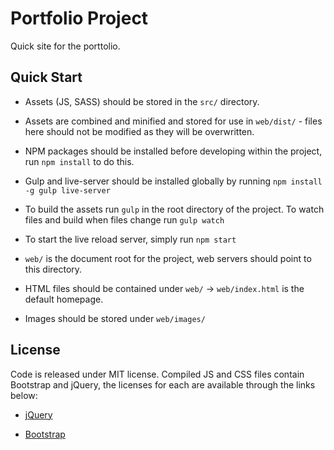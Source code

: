 Portfolio Project
=========================

Quick site for the porttolio.

## Quick Start ##

 - Assets (JS, SASS) should be stored in the `src/` directory.
 
 - Assets are combined and minified and stored for use in `web/dist/` - files here should not be modified as they will be overwritten.

 - NPM packages should be installed before developing within the project, run `npm install` to do this. 
 
 - Gulp and live-server should be installed globally by running `npm install -g gulp live-server`

 - To build the assets run `gulp` in the root directory of the project. To watch files and build when files change run `gulp watch`
 
 - To start the live reload server, simply run `npm start`
 
 - `web/` is the document root for the project, web servers should point to this directory.

 - HTML files should be contained under `web/` -> `web/index.html` is the default homepage.

 - Images should be stored under `web/images/`

## License ##

Code is released under MIT license. Compiled JS and CSS files contain Bootstrap and jQuery, the licenses for each are 
available through the links below:

 - [jQuery](https://github.com/jquery/jquery/blob/master/LICENSE.txt)
 
 - [Bootstrap](https://github.com/twbs/bootstrap/blob/master/LICENSE)
 